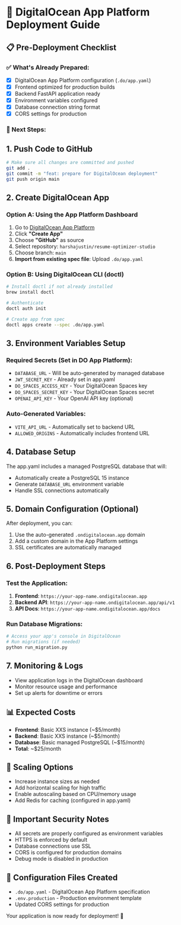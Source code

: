 # 🚀 DigitalOcean App Platform Deployment Guide

## 📋 Pre-Deployment Checklist

### ✅ What's Already Prepared:
- [x] DigitalOcean App Platform configuration (`.do/app.yaml`)
- [x] Frontend optimized for production builds
- [x] Backend FastAPI application ready
- [x] Environment variables configured
- [x] Database connection string format
- [x] CORS settings for production

### 🔧 Next Steps:

## 1. **Push Code to GitHub**
```bash
# Make sure all changes are committed and pushed
git add .
git commit -m "feat: prepare for DigitalOcean deployment"
git push origin main
```

## 2. **Create DigitalOcean App**

### Option A: Using the App Platform Dashboard
1. Go to [DigitalOcean App Platform](https://cloud.digitalocean.com/apps)
2. Click **"Create App"**
3. Choose **"GitHub"** as source
4. Select repository: `harshajustin/resume-optimizer-studio`
5. Choose branch: `main`
6. **Import from existing spec file**: Upload `.do/app.yaml`

### Option B: Using DigitalOcean CLI (doctl)
```bash
# Install doctl if not already installed
brew install doctl

# Authenticate
doctl auth init

# Create app from spec
doctl apps create --spec .do/app.yaml
```

## 3. **Environment Variables Setup**

### Required Secrets (Set in DO App Platform):
- `DATABASE_URL` - Will be auto-generated by managed database
- `JWT_SECRET_KEY` - Already set in app.yaml
- `DO_SPACES_ACCESS_KEY` - Your DigitalOcean Spaces key
- `DO_SPACES_SECRET_KEY` - Your DigitalOcean Spaces secret
- `OPENAI_API_KEY` - Your OpenAI API key (optional)

### Auto-Generated Variables:
- `VITE_API_URL` - Automatically set to backend URL
- `ALLOWED_ORIGINS` - Automatically includes frontend URL

## 4. **Database Setup**
The app.yaml includes a managed PostgreSQL database that will:
- Automatically create a PostgreSQL 15 instance
- Generate `DATABASE_URL` environment variable
- Handle SSL connections automatically

## 5. **Domain Configuration** (Optional)
After deployment, you can:
1. Use the auto-generated `.ondigitalocean.app` domain
2. Add a custom domain in the App Platform settings
3. SSL certificates are automatically managed

## 6. **Post-Deployment Steps**

### Test the Application:
1. **Frontend**: `https://your-app-name.ondigitalocean.app`
2. **Backend API**: `https://your-app-name.ondigitalocean.app/api/v1`
3. **API Docs**: `https://your-app-name.ondigitalocean.app/docs`

### Run Database Migrations:
```bash
# Access your app's console in DigitalOcean
# Run migrations (if needed)
python run_migration.py
```

## 7. **Monitoring & Logs**
- View application logs in the DigitalOcean dashboard
- Monitor resource usage and performance
- Set up alerts for downtime or errors

## 📊 **Expected Costs**
- **Frontend**: Basic XXS instance (~$5/month)
- **Backend**: Basic XXS instance (~$5/month)  
- **Database**: Basic managed PostgreSQL (~$15/month)
- **Total**: ~$25/month

## 🔧 **Scaling Options**
- Increase instance sizes as needed
- Add horizontal scaling for high traffic
- Enable autoscaling based on CPU/memory usage
- Add Redis for caching (configured in app.yaml)

## 🚨 **Important Security Notes**
- All secrets are properly configured as environment variables
- HTTPS is enforced by default
- Database connections use SSL
- CORS is configured for production domains
- Debug mode is disabled in production

## 📝 **Configuration Files Created**
- `.do/app.yaml` - DigitalOcean App Platform specification
- `.env.production` - Production environment template
- Updated CORS settings for production

Your application is now ready for deployment! 🎉
